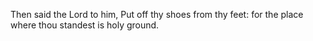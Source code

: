 Then said the Lord to him, Put off thy shoes from thy feet: for the place where thou standest is holy ground.
